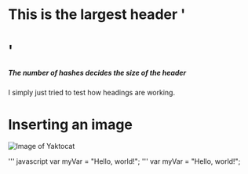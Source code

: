 # This is the largest header '<h1>'

##### The number of hashes decides the size of the header

I simply just tried to test how headings are working.


# Inserting an image 

![Image of Yaktocat](https://octodex.github.com/images/yaktocat.png)


''' javascript
var myVar = "Hello, world!";
'''
var myVar = "Hello, world!";
